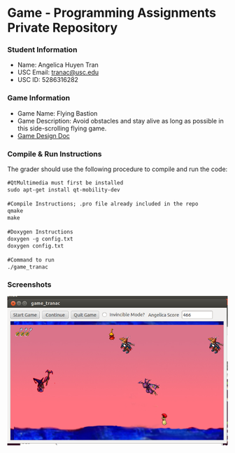 # Game - Programming Assignments Private Repository
### Student Information
  + Name: Angelica Huyen Tran
  + USC Email: tranac@usc.edu
  + USC ID: 5286316282

### Game Information
  + Game Name: Flying Bastion
  + Game Description: Avoid obstacles and stay alive as long as possible in this side-scrolling flying game.
  + [Game Design Doc](GameDesignDoc.md)


### Compile & Run Instructions
The grader should use the following procedure to compile and run the code:
```shell
#QtMultimedia must first be installed
sudo apt-get install qt-mobility-dev

#Compile Instructions; .pro file already included in the repo
qmake
make

#Doxygen Instructions
doxygen -g config.txt
doxygen config.txt

#Command to run
./game_tranac
```

### Screenshots
![Gameplay Screen](images/gamescreen.png "Gameplay Screen")